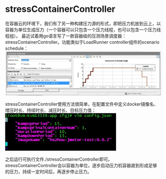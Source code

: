 # stressContainerController
在容器云的环境下，我们有了另一种构建压力源的形式，即把压力机放到云上，以容器为单位生成压力（一个容器可以只包含一个压力线程，也可以包含一个压力线程组）。 最近试着用go语言写了一款容器级的压测场景调度器：stressContainerController。功能类似于LoadRunner controller组件的scenario schedule：
![image](https://github.com/wkqyxyh/stressContainerController/blob/master/images/1.jpg)

stressContainerController使用方法很简单，在配置文件中定义docker镜像名、增压时长、持续时长、减压时长、目标压力值：
![image](https://github.com/wkqyxyh/stressContainerController/blob/master/images/2.jpg)

之后运行可执行文件./stressContainerController即可。stressContainerController会以容器为单位，逐步启动压力机容器直到形成足够的压力，持续一定时间后，再逐步停止压力。
